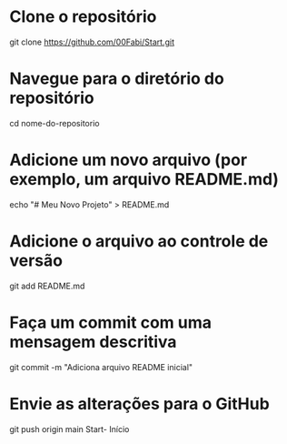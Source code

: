 # Clone o repositório
git clone https://github.com/00Fabi/Start.git

# Navegue para o diretório do repositório
cd nome-do-repositorio

# Adicione um novo arquivo (por exemplo, um arquivo README.md)
echo "# Meu Novo Projeto" > README.md

# Adicione o arquivo ao controle de versão
git add README.md

# Faça um commit com uma mensagem descritiva
git commit -m "Adiciona arquivo README inicial"

# Envie as alterações para o GitHub
git push origin main Start-
Início 
